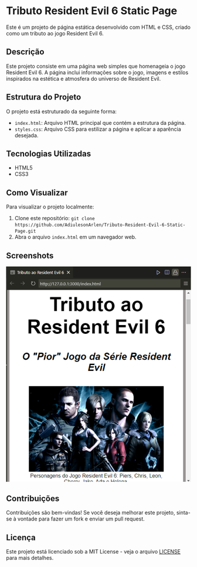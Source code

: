 # Tributo Resident Evil 6 Static Page

Este é um projeto de página estática desenvolvido com HTML e CSS, criado como um tributo ao jogo Resident Evil 6.

## Descrição

Este projeto consiste em uma página web simples que homenageia o jogo Resident Evil 6. A página inclui informações sobre o jogo, imagens e estilos inspirados na estética e atmosfera do universo de Resident Evil.

## Estrutura do Projeto

O projeto está estruturado da seguinte forma:

- `index.html`: Arquivo HTML principal que contém a estrutura da página.
- `styles.css`: Arquivo CSS para estilizar a página e aplicar a aparência desejada.

## Tecnologias Utilizadas

- HTML5
- CSS3

## Como Visualizar

Para visualizar o projeto localmente:

1. Clone este repositório: `git clone https://github.com/AdiulesonArlen/Tributo-Resident-Evil-6-Static-Page.git`
2. Abra o arquivo `index.html` em um navegador web.

## Screenshots

![Screenshot da Página](screenshot.png)

## Contribuições

Contribuições são bem-vindas! Se você deseja melhorar este projeto, sinta-se à vontade para fazer um fork e enviar um pull request.

## Licença

Este projeto está licenciado sob a MIT License - veja o arquivo [LICENSE](LICENSE) para mais detalhes.
